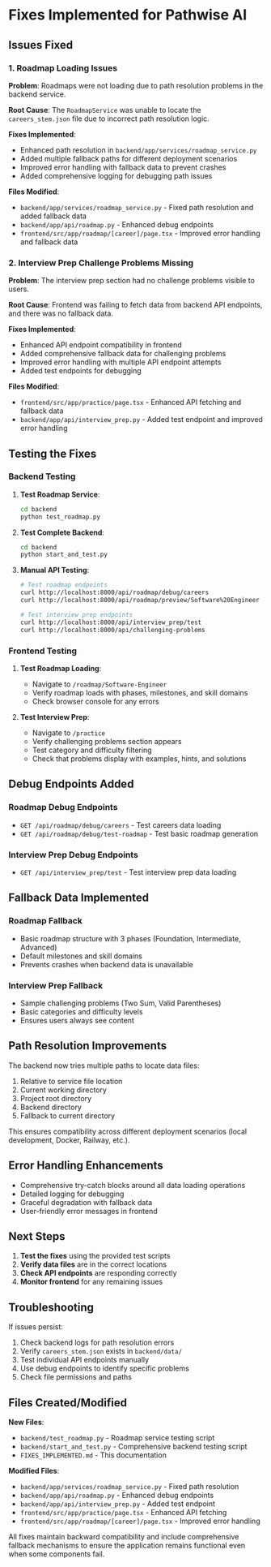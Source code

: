 # Fixes Implemented for Pathwise AI

## Issues Fixed

### 1. Roadmap Loading Issues
**Problem**: Roadmaps were not loading due to path resolution problems in the backend service.

**Root Cause**: The `RoadmapService` was unable to locate the `careers_stem.json` file due to incorrect path resolution logic.

**Fixes Implemented**:
- Enhanced path resolution in `backend/app/services/roadmap_service.py`
- Added multiple fallback paths for different deployment scenarios
- Improved error handling with fallback data to prevent crashes
- Added comprehensive logging for debugging path issues

**Files Modified**:
- `backend/app/services/roadmap_service.py` - Fixed path resolution and added fallback data
- `backend/app/api/roadmap.py` - Enhanced debug endpoints
- `frontend/src/app/roadmap/[career]/page.tsx` - Improved error handling and fallback data

### 2. Interview Prep Challenge Problems Missing
**Problem**: The interview prep section had no challenge problems visible to users.

**Root Cause**: Frontend was failing to fetch data from backend API endpoints, and there was no fallback data.

**Fixes Implemented**:
- Enhanced API endpoint compatibility in frontend
- Added comprehensive fallback data for challenging problems
- Improved error handling with multiple API endpoint attempts
- Added test endpoints for debugging

**Files Modified**:
- `frontend/src/app/practice/page.tsx` - Enhanced API fetching and fallback data
- `backend/app/api/interview_prep.py` - Added test endpoint and improved error handling

## Testing the Fixes

### Backend Testing

1. **Test Roadmap Service**:
   ```bash
   cd backend
   python test_roadmap.py
   ```

2. **Test Complete Backend**:
   ```bash
   cd backend
   python start_and_test.py
   ```

3. **Manual API Testing**:
   ```bash
   # Test roadmap endpoints
   curl http://localhost:8000/api/roadmap/debug/careers
   curl http://localhost:8000/api/roadmap/preview/Software%20Engineer
   
   # Test interview prep endpoints
   curl http://localhost:8000/api/interview_prep/test
   curl http://localhost:8000/api/challenging-problems
   ```

### Frontend Testing

1. **Test Roadmap Loading**:
   - Navigate to `/roadmap/Software-Engineer`
   - Verify roadmap loads with phases, milestones, and skill domains
   - Check browser console for any errors

2. **Test Interview Prep**:
   - Navigate to `/practice`
   - Verify challenging problems section appears
   - Test category and difficulty filtering
   - Check that problems display with examples, hints, and solutions

## Debug Endpoints Added

### Roadmap Debug Endpoints
- `GET /api/roadmap/debug/careers` - Test careers data loading
- `GET /api/roadmap/debug/test-roadmap` - Test basic roadmap generation

### Interview Prep Debug Endpoints
- `GET /api/interview_prep/test` - Test interview prep data loading

## Fallback Data Implemented

### Roadmap Fallback
- Basic roadmap structure with 3 phases (Foundation, Intermediate, Advanced)
- Default milestones and skill domains
- Prevents crashes when backend data is unavailable

### Interview Prep Fallback
- Sample challenging problems (Two Sum, Valid Parentheses)
- Basic categories and difficulty levels
- Ensures users always see content

## Path Resolution Improvements

The backend now tries multiple paths to locate data files:

1. Relative to service file location
2. Current working directory
3. Project root directory
4. Backend directory
5. Fallback to current directory

This ensures compatibility across different deployment scenarios (local development, Docker, Railway, etc.).

## Error Handling Enhancements

- Comprehensive try-catch blocks around all data loading operations
- Detailed logging for debugging
- Graceful degradation with fallback data
- User-friendly error messages in frontend

## Next Steps

1. **Test the fixes** using the provided test scripts
2. **Verify data files** are in the correct locations
3. **Check API endpoints** are responding correctly
4. **Monitor frontend** for any remaining issues

## Troubleshooting

If issues persist:

1. Check backend logs for path resolution errors
2. Verify `careers_stem.json` exists in `backend/data/`
3. Test individual API endpoints manually
4. Use debug endpoints to identify specific problems
5. Check file permissions and paths

## Files Created/Modified

**New Files**:
- `backend/test_roadmap.py` - Roadmap service testing script
- `backend/start_and_test.py` - Comprehensive backend testing script
- `FIXES_IMPLEMENTED.md` - This documentation

**Modified Files**:
- `backend/app/services/roadmap_service.py` - Fixed path resolution
- `backend/app/api/roadmap.py` - Enhanced debug endpoints
- `backend/app/api/interview_prep.py` - Added test endpoint
- `frontend/src/app/practice/page.tsx` - Enhanced API fetching
- `frontend/src/app/roadmap/[career]/page.tsx` - Improved error handling

All fixes maintain backward compatibility and include comprehensive fallback mechanisms to ensure the application remains functional even when some components fail.
